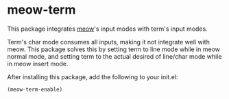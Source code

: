 # meow-term

This package integrates [meow]'s input modes with term's input modes.

Term's char mode consumes all inputs, making it not integrate well with meow.
This package solves this by setting term to line mode while in meow normal
mode, and setting term to the actual desired of line/char mode while in meow
insert mode.

After installing this package, add the following to your init.el:
```elisp
(meow-term-enable)
```

[meow]: https://github.com/meow-edit/meow
